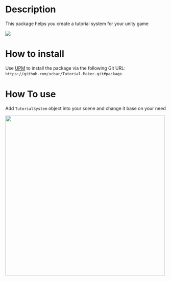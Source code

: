 # Description

This package helps you create a tutorial system for your unity game

![](https://github.com/uchar/Tutorial-Maker/blob/main/README%20Files/help.gif )

# How to install

Use [UPM](https://docs.unity3d.com/Manual/upm-ui-giturl.html) to install the package via the following Git URL: `https://github.com/uchar/Tutorial-Maker.git#package`.


# How To use

Add `TutorialSystem` object into your scene and change it base on your need

<img src="https://github.com/uchar/Tutorial-Maker/blob/main/README%20Files/screenshot1.jpg" width="500" />



